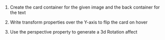 1. Create the card container for the given image and the back container for the text

2. Write transform properties over the Y-axis to flip the card on hover

3. Use the perspective property to generate a 3d Rotation affect